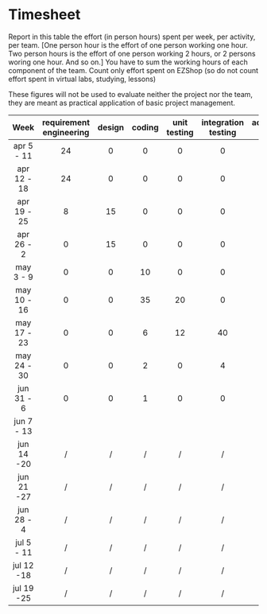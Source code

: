 # Timesheet

Report in this table the effort (in person hours) spent per week, per activity, per team. 
[One person hour is the effort of one person working one hour.
Two person hours is the effort of one person working 2 hours, or 2 persons woring one hour. And so on.]
You have to sum the working hours of each component of the team.
Count only effort spent on EZShop (so do not count effort spent in virtual labs, studying, lessons)

These figures will not be used to evaluate neither the project nor the team, they are meant as practical application of basic project management.

| Week | requirement engineering | design | coding | unit testing | integration testing | acceptance testing | management | git maven |
|:-----------:|:--------:|:-----------:|:-----------:|:----------:|:------------:|:---------------:|:-------------:|:--------------:|
| apr 5 - 11 | 24 | 0 | 0 | 0 | 0 | 0 | 0 | 0 |
| apr 12 - 18| 24 | 0 | 0 | 0 | 0 | 0 | 0 | 0 |
| apr 19 - 25| 8  | 15| 0 | 0 | 0 | 0 | 3 | 0 |
| apr 26 - 2 | 0  | 15 | 0 | 0 | 0 | 0 | 1 | 0 |
| may 3 - 9  | 0 | 0 | 10 | 0 | 0 | 0 | 6 | 1 |
| may 10 - 16| 0 | 0 | 35 | 20 | 0 | 0 | 2 | 1 |
| may 17 - 23| 0 | 0 | 6 | 12 | 40 | 0 | 7 | 2 |
| may 24 - 30| 0 | 0 | 2 | 0  | 4 | 0 | 3 | 1 |
| jun 31 - 6 | 0 | 0 | 1 | 0 | 0 | 0 | 4 | 0 |
| jun 7 - 13 | | | | | | | | |
| jun 14 -20 | / | / | / | / | / | / | / | / |
| jun 21 -27 | / | / |   /    |      /       |          /          |         /          |     /      | / |
| jun 28 - 4 | / | / | / | / | / | / | / | / |
| jul 5 - 11 | / | / | / | / | / | / | / | / |
| jul 12 -18 | / | / | / | / | / | / | / | / |
| jul 19 -25 | / | / | / | / | / | / | / | / |

